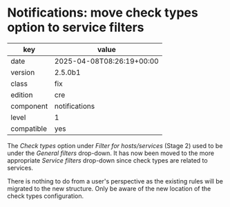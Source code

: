 [//]: # (werk v2)
# Notifications: move check types option to service filters

key        | value
---------- | ---
date       | 2025-04-08T08:26:19+00:00
version    | 2.5.0b1
class      | fix
edition    | cre
component  | notifications
level      | 1
compatible | yes

The _Check types_ option under _Filter for hosts/services_ (Stage 2) used to be under the
_General filters_ drop-down. It has now been moved to the more appropriate _Service filters_
drop-down since check types are related to services.

There is nothing to do from a user's perspective as the existing rules will be migrated to the new
structure. Only be aware of the new location of the check types configuration.
